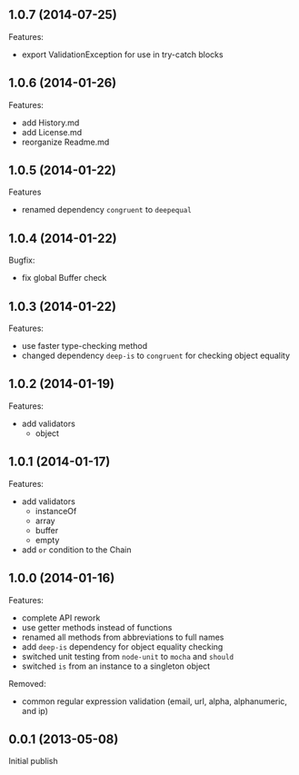 ## 1.0.7 (2014-07-25)

Features:

  - export ValidationException for use in try-catch blocks

## 1.0.6 (2014-01-26)

Features:

  - add History.md
  - add License.md
  - reorganize Readme.md

## 1.0.5 (2014-01-22)

Features

  - renamed dependency `congruent` to `deepequal`

## 1.0.4 (2014-01-22)

Bugfix:

  - fix global Buffer check

## 1.0.3 (2014-01-22)

Features:

  - use faster type-checking method
  - changed dependency `deep-is` to `congruent` for checking object equality

## 1.0.2 (2014-01-19)

Features:

  - add validators
    - object

## 1.0.1 (2014-01-17)

Features:

  - add validators
    - instanceOf
    - array
    - buffer
    - empty
  - add `or` condition to the Chain

## 1.0.0 (2014-01-16)

Features:

  - complete API rework
  - use getter methods instead of functions
  - renamed all methods from abbreviations to full names
  - add `deep-is` dependency for object equality checking
  - switched unit testing from `node-unit` to `mocha` and `should`
  - switched `is` from an instance to a singleton object
  
Removed:

  - common regular expression validation (email, url, alpha, alphanumeric, and ip)

## 0.0.1 (2013-05-08)

Initial publish